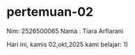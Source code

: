 # pertemuan-02
Nim: 2526500065
Nama : Tiara Arfiarani

Hari ini, kamis 02,okt,2025 kami belajar:
1) 
